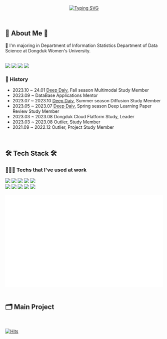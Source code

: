 <div align="center">
<br />
  
[![Typing SVG](https://readme-typing-svg.herokuapp.com?font=Oleo+Script&color=9D9ED2&size=35&center=true&vCenter=true&width=404&height=53&lines=%E3%80%80%E3%80%80Hi+there%2C+I'm+YeaBin.+%E3%80%80%E3%80%80)](https://git.io/typing-svg)

<br />
</div>
  

## 🌠 About Me 🌠
🏫 I'm majoring in Department of Information Statistics Department of Data Science at Dongduk Women's University.

<br />
<a href='https://github.com/YeabinLim'><img src="https://img.shields.io/badge/Github-181717?style=flat&logo=Github&logoColor=white"/></a> 
<a href="https://velog.io/@yell0315"><img src="https://img.shields.io/badge/Velog-20C997?style=flat-square&logo=Velog&logoColor=white"/></a> 
<a href="mailto:0315yell@gmail.com"><img src="https://img.shields.io/badge/Gmail-EA4335?style=flat-square&logo=Gmail&logoColor=black"/></a> 
<a href="https://www.notion.so/2eddfc0954de41deae699867818347f2?pvs=4"><img src="https://img.shields.io/badge/Notion-cccccc?style=flat-square&logo=Notion&logoColor=black"/></a>

<br />

### 🍋 History
-  2023.10 ~ 24.01 [Deep Daiv](https://deepdaiv.oopy.io/), Fall season Multimodal Study Member
-  2023.09 ~ DataBase Applications Mentor
-  2023.07 ~ 2023.10 [Deep Daiv](https://deepdaiv.oopy.io/), Summer season Diffusion Study Member
-  2023.05 ~ 2023.07 [Deep Daiv](https://deepdaiv.oopy.io/), Spring season Deep Learning Paper Review Study Member
-  2023.03 ~ 2023.08 Dongduk Cloud Flatform Study, Leader
-  2023.03 ~ 2023.08 Outlier, Study Member
-  2021.09 ~ 2022.12 Outlier, Project Study Member

<br />


## 🛠️ Tech Stack 🛠️
### 👩🏼‍💻 Techs that I've used at work
<div align=left> 
  <img src="https://img.shields.io/badge/Python-3766AB?style=flat-square&logo=Python&logoColor=white"/>
  <img src="https://img.shields.io/badge/MySQL-4479A1?style=flat-square&logo=MySQL&Studio&logoColor=white"/>
  <img src="https://img.shields.io/badge/R-1572B6?style=flat-square&logo=R&Studio&logoColor=white">
  <img src="https://img.shields.io/badge/OpenCV-5C3EE8?style=flat-square&logo=OpenCV&logoColor=white"/>
  <img src="https://img.shields.io/badge/pandas-150458?style=flat-square&logo=pandas&logoColor=white"/>
  
</div>
<div align=left> 
  <img src="https://img.shields.io/badge/Numpy-013243?style=flat-square&logo=Numpy&logoColor=white"/>
  <img src="https://img.shields.io/badge/Keras-D00000?style=flat-square&logo=Keras&logoColor=white"/>
  <img src="https://img.shields.io/badge/TensorFlow-FF6F00?style=flat-square&logo=TensorFlow&logoColor=white"/>
  <img src="https://img.shields.io/badge/PyTorch-EE4C2C?style=flat-square&logo=PyTorch&logoColor=white"/>
  <img src="https://img.shields.io/badge/scikit learn-F7931E?style=flat-square&logo=scikitlearn&logoColor=white"/>
</div>

<br />

<a href="https://github.com/YeabinLim/github-stats">
 <img src="https://raw.githubusercontent.com/YeabinLim/github-stats-transparent/output/generated/languages.svg"/>
</a>

<br />




<br />

## 🗂️ Main Project 
<br />


[![Hits](https://hits.seeyoufarm.com/api/count/incr/badge.svg?url=https%3A%2F%2Fgithub.com%2FYeabinLim&count_bg=%23918FE0&title_bg=%23545454&icon=github.svg&icon_color=%23E7E7E7&title=Views&edge_flat=false)](https://hits.seeyoufarm.com)</div>

<!--
**YeabinLim/YeabinLim** is a ✨ _special_ ✨ repository because its `README.md` (this file) appears on your GitHub profile.

Here are some ideas to get you started:

- 🔭 I’m currently working on ...
- 🌱 I’m currently learning ...
- 👯 I’m looking to collaborate on ...
- 🤔 I’m looking for help with ...
- 💬 Ask me about ...
- 📫 How to reach me: ...
- 😄 Pronouns: ...
- ⚡ Fun fact: ...
-->
</div>

